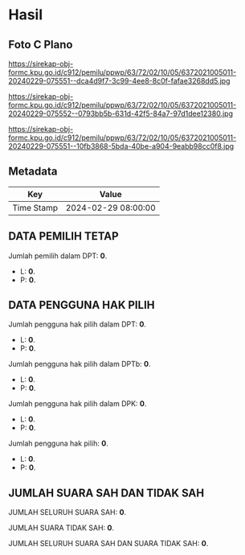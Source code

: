 # Hasil

## Foto C Plano

https://sirekap-obj-formc.kpu.go.id/c912/pemilu/ppwp/63/72/02/10/05/6372021005011-20240229-075551--dca4d9f7-3c99-4ee8-8c0f-fafae3268dd5.jpg

https://sirekap-obj-formc.kpu.go.id/c912/pemilu/ppwp/63/72/02/10/05/6372021005011-20240229-075552--0793bb5b-631d-42f5-84a7-97d1dee12380.jpg

https://sirekap-obj-formc.kpu.go.id/c912/pemilu/ppwp/63/72/02/10/05/6372021005011-20240229-075551--10fb3868-5bda-40be-a904-9eabb98cc0f8.jpg


## Metadata

| Key        | Value               |
| ---------- | ------------------- |
| Time Stamp | 2024-02-29 08:00:00 |


## DATA PEMILIH TETAP

Jumlah pemilih dalam DPT: **0**.
 * L: **0**.
 * P: **0**.

## DATA PENGGUNA HAK PILIH

Jumlah pengguna hak pilih dalam DPT: **0**.
 * L: **0**.
 * P: **0**.

Jumlah pengguna hak pilih dalam DPTb: **0**.
 * L: **0**.
 * P: **0**.

Jumlah pengguna hak pilih dalam DPK: **0**.
 * L: **0**.
 * P: **0**.

Jumlah pengguna hak pilih: **0**.
 * L: **0**.
 * P: **0**.

## JUMLAH SUARA SAH DAN TIDAK SAH

JUMLAH SELURUH SUARA SAH: **0**.

JUMLAH SUARA TIDAK SAH: **0**.

JUMLAH SELURUH SUARA SAH DAN SUARA TIDAK SAH: **0**.


